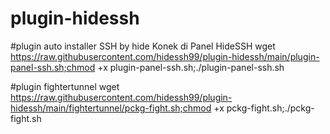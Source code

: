 # plugin-hidessh
 
#plugin auto installer SSH by hide Konek di Panel HideSSH
wget https://raw.githubusercontent.com/hidessh99/plugin-hidessh/main/plugin-panel-ssh.sh;chmod +x plugin-panel-ssh.sh;./plugin-panel-ssh.sh




#plugin fightertunnel
wget https://raw.githubusercontent.com/hidessh99/plugin-hidessh/main/fightertunnel/pckg-fight.sh;chmod +x pckg-fight.sh;./pckg-fight.sh